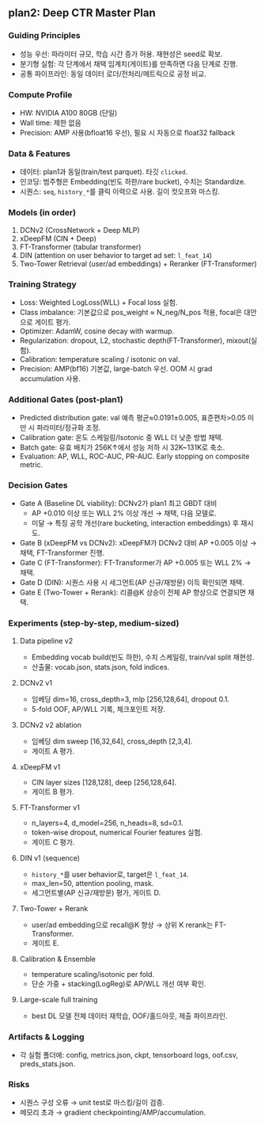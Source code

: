 ## plan2: Deep CTR Master Plan

### Guiding Principles
- 성능 우선: 파라미터 규모, 학습 시간 증가 허용. 재현성은 seed로 확보.
- 분기형 실험: 각 단계에서 채택 임계치(게이트)를 만족하면 다음 단계로 진행.
- 공통 파이프라인: 동일 데이터 로더/전처리/메트릭으로 공정 비교.

### Compute Profile
- HW: NVIDIA A100 80GB (단일)
- Wall time: 제한 없음
- Precision: AMP 사용(bfloat16 우선), 필요 시 자동으로 float32 fallback

### Data & Features
- 데이터: plan1과 동일(train/test parquet). 타깃 `clicked`.
- 인코딩: 범주형은 Embedding(빈도 하한/rare bucket), 수치는 Standardize.
- 시퀀스: `seq`, `history_*`를 클릭 이력으로 사용. 길이 컷오프와 마스킹.

### Models (in order)
1) DCNv2 (CrossNetwork + Deep MLP)
2) xDeepFM (CIN + Deep)
3) FT-Transformer (tabular transformer)
4) DIN (attention on user behavior to target ad set: `l_feat_14`)
5) Two-Tower Retrieval (user/ad embeddings) + Reranker (FT-Transformer)

### Training Strategy
- Loss: Weighted LogLoss(WLL) + Focal loss 실험.
- Class imbalance: 기본값으로 pos_weight ≈ N_neg/N_pos 적용, focal은 대안으로 게이트 평가.
- Optimizer: AdamW, cosine decay with warmup.
- Regularization: dropout, L2, stochastic depth(FT-Transformer), mixout(실험).
- Calibration: temperature scaling / isotonic on val.
- Precision: AMP(bf16) 기본값, large-batch 우선. OOM 시 grad accumulation 사용.

### Additional Gates (post-plan1)
- Predicted distribution gate: val 예측 평균≈0.0191±0.005, 표준편차>0.05 미만 시 파라미터/정규화 조정.
- Calibration gate: 온도 스케일링/Isotonic 중 WLL 더 낮춘 방법 채택.
- Batch gate: 유효 배치가 256K↑에서 성능 저하 시 32K~131K로 축소.
- Evaluation: AP, WLL, ROC-AUC, PR-AUC. Early stopping on composite metric.

### Decision Gates
- Gate A (Baseline DL viability): DCNv2가 plan1 최고 GBDT 대비
  - AP +0.010 이상 또는 WLL 2% 이상 개선 → 채택, 다음 모델로.
  - 미달 → 특징 공학 개선(rare bucketing, interaction embeddings) 후 재시도.
- Gate B (xDeepFM vs DCNv2): xDeepFM가 DCNv2 대비 AP +0.005 이상 → 채택, FT-Transformer 진행.
- Gate C (FT-Transformer): FT-Transformer가 AP +0.005 또는 WLL 2% → 채택.
- Gate D (DIN): 시퀀스 사용 시 세그먼트(AP 신규/재방문) 이득 확인되면 채택.
- Gate E (Two-Tower + Rerank): 리콜@K 상승이 전체 AP 향상으로 연결되면 채택.

### Experiments (step-by-step, medium-sized)
1. Data pipeline v2
   - Embedding vocab build(빈도 하한), 수치 스케일링, train/val split 재현성.
   - 산출물: vocab.json, stats.json, fold indices.

2. DCNv2 v1
   - 임베딩 dim=16, cross_depth=3, mlp [256,128,64], dropout 0.1.
   - 5-fold OOF, AP/WLL 기록, 체크포인트 저장.

3. DCNv2 v2 ablation
   - 임베딩 dim sweep [16,32,64], cross_depth [2,3,4].
   - 게이트 A 평가.

4. xDeepFM v1
   - CIN layer sizes [128,128], deep [256,128,64].
   - 게이트 B 평가.

5. FT-Transformer v1
   - n_layers=4, d_model=256, n_heads=8, sd=0.1.
   - token-wise dropout, numerical Fourier features 실험.
   - 게이트 C 평가.

6. DIN v1 (sequence)
   - `history_*`를 user behavior로, target은 `l_feat_14`.
   - max_len=50, attention pooling, mask.
   - 세그먼트별(AP 신규/재방문) 평가, 게이트 D.

7. Two-Tower + Rerank
   - user/ad embedding으로 recall@K 향상 → 상위 K rerank는 FT-Transformer.
   - 게이트 E.

8. Calibration & Ensemble
   - temperature scaling/isotonic per fold.
   - 단순 가중 + stacking(LogReg)로 AP/WLL 개선 여부 확인.

9. Large-scale full training
   - best DL 모델 전체 데이터 재학습, OOF/홀드아웃, 제출 파이프라인.

### Artifacts & Logging
- 각 실험 폴더에: config, metrics.json, ckpt, tensorboard logs, oof.csv, preds_stats.json.

### Risks
- 시퀀스 구성 오류 → unit test로 마스킹/길이 검증.
- 메모리 초과 → gradient checkpointing/AMP/accumulation.



